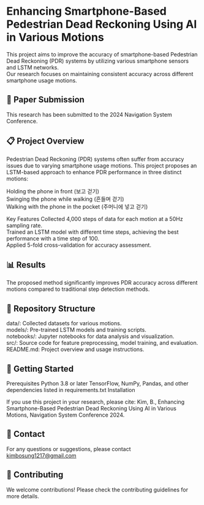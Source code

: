 # Enhancing Smartphone-Based Pedestrian Dead Reckoning Using AI in Various Motions

This project aims to improve the accuracy of smartphone-based Pedestrian Dead Reckoning (PDR) systems by utilizing various smartphone sensors and LSTM networks. <br>
Our research focuses on maintaining consistent accuracy across different smartphone usage motions.

## 📑 Paper Submission
This research has been submitted to the 2024 Navigation System Conference.

## 📋 Project Overview
Pedestrian Dead Reckoning (PDR) systems often suffer from accuracy issues due to varying smartphone usage motions. 
This project proposes an LSTM-based approach to enhance PDR performance in three distinct motions:

Holding the phone in front (보고 걷기) <br>
Swinging the phone while walking (흔들며 걷기) <br>
Walking with the phone in the pocket (주머니에 넣고 걷기) <br>

Key Features
Collected 4,000 steps of data for each motion at a 50Hz sampling rate. <br>
Trained an LSTM model with different time steps, achieving the best performance with a time step of 100. <br>
Applied 5-fold cross-validation for accuracy assessment.

## 📊 Results
The proposed method significantly improves PDR accuracy across different motions compared to traditional step detection methods.

## 📂 Repository Structure
data/: Collected datasets for various motions. <br> 
models/: Pre-trained LSTM models and training scripts. <br>
notebooks/: Jupyter notebooks for data analysis and visualization. <br>
src/: Source code for feature preprocessing, model training, and evaluation. <br>
README.md: Project overview and usage instructions.

## 🚀 Getting Started
Prerequisites
Python 3.8 or later
TensorFlow, NumPy, Pandas, and other dependencies listed in requirements.txt
Installation

If you use this project in your research, please cite:
Kim, B., Enhancing Smartphone-Based Pedestrian Dead Reckoning Using AI in Various Motions, Navigation System Conference 2024.

## 📧 Contact
For any questions or suggestions, please contact kimbosung1217@gmail.com

## 🤝 Contributing
We welcome contributions! Please check the contributing guidelines for more details.
